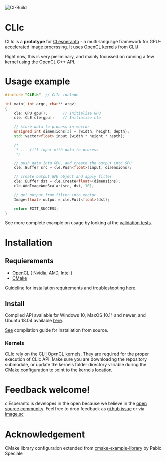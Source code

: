 ![CI-Build](https://github.com/clEsperanto/CLIc_prototype/workflows/CI-Build/badge.svg)
# CLIc

CLIc is a **prototype** for [CLesperanto](https://github.com/clEsperanto) - a multi-language framework for GPU-accelerated image processing. It uses [OpenCL kernels](https://github.com/clEsperanto/clij-opencl-kernels/tree/development/src/main/java/net/haesleinhuepf/clij/kernels) from [CLIJ](https://clij.github.io/)

Right now, this is very preliminary, and mainly focussed on running a few kernel using the OpenCL C++ API.

# Usage example

```c++
#include "CLE.h"  // CLIc include

int main( int argc, char** argv)
{
    cle::GPU gpu();       // Initialise GPU 
    cle::CLE cle(gpu);    // Initialise cle

    // store data to process in vector
    unsigned int dimensions[3] = {width, height, depth};
    std::vector<float> input [width * height * depth]; 

    /*
     * ... fill input with data to process  
     */

    // push data into GPU, and create the output into GPU
    cle::Buffer src = cle.Push<float>(input, dimensions);

    // create output GPU object and apply filter
    cle::Buffer dst = cle.Create<float>(dimensions);
    cle.AddImageAndScalar(src, dst, 10);  

    // get output from filter into vector
    Image<float> output = cle.Pull<float>(dst); 

    return EXIT_SUCCESS;
}
```
See more complete example on usage by looking at the [validation tests](https://github.com/clEsperanto/CLIc_prototype/tree/master/test).

# Installation

## Requierements

- [OpenCL](https://www.khronos.org/opencl/) 
(
    [Nvidia](https://developer.nvidia.com/cuda-downloads), 
    [AMD](https://github.com/GPUOpen-LibrariesAndSDKs/OCL-SDK/releases), 
    [Intel](https://software.intel.com/content/www/us/en/develop/tools/opencl-sdk.html)
)
- [CMake](https://cmake.org/)

Guideline for installation requirements and troubleshooting [here](./docs/clic_prerequish_install.md).

## Install

Compiled API available for Windows 10, MaxOS 10.14 and newer, and Ubuntu 18.04 available [here](https://github.com/clEsperanto/CLIc_prototype/releases/tag/0.1).  

[See](./docs/clic_compile_guide.md) compilation guide for installation from source.

### Kernels
CLIc rely on the [CLIj OpenCL kernels](https://github.com/clEsperanto/clij-opencl-kernels). They are required for the proper execution of CLIc API. Make sure you are downloading the repository submodule, or update the kernels folder directory variable during the CMake configuration to point to the kernels location.

# Feedback welcome!
clEsperanto is developed in the open because we believe in the [open source community](https://clij.github.io/clij2-docs/community_guidelines). Feel free to drop feedback as [github issue](https://github.com/clEsperanto/CLIc_prototype/issues) or via [image.sc](https://image.sc)

# Acknowledgement

CMake library configuration extended from [cmake-example-library](https://github.com/pablospe/cmake-example-library) by Pablo Speciale
